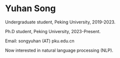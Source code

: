 # Yuhan Song
Undergraduate student,  Peking University,  2019-2023.

Ph.D student, Peking University, 2023-Present.

Email: songyuhan (AT) pku.edu.cn

Now interested in natural language processing (NLP).
